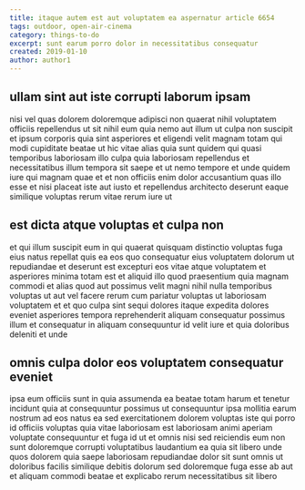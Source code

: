 ```yaml
---
title: itaque autem est aut voluptatem ea aspernatur article 6654
tags: outdoor, open-air-cinema
category: things-to-do
excerpt: sunt earum porro dolor in necessitatibus consequatur
created: 2019-01-10
author: author1
---
```


## ullam sint aut iste corrupti laborum ipsam

nisi vel quas dolorem doloremque adipisci non quaerat nihil voluptatem officiis repellendus ut sit nihil eum quia nemo aut illum ut culpa non suscipit et ipsum corporis quia sint asperiores et eligendi velit magnam totam qui modi cupiditate beatae ut hic vitae alias quia sunt quidem qui quasi temporibus laboriosam illo culpa quia laboriosam repellendus et necessitatibus illum tempora sit saepe et ut nemo tempore et unde quidem iure qui magnam quae et et non officiis enim dolor accusantium quas illo esse et nisi placeat iste aut iusto et repellendus architecto deserunt eaque similique voluptas rerum vitae rerum iure ut

## est dicta atque voluptas et culpa non

et qui illum suscipit eum in qui quaerat quisquam distinctio voluptas fuga eius natus repellat quis ea eos quo consequatur eius voluptatem dolorum ut repudiandae et deserunt est excepturi eos vitae atque voluptatem et asperiores minima totam est et aliquid illo quod praesentium quia magnam commodi et alias quod aut possimus velit magni nihil nulla temporibus voluptas ut aut vel facere rerum cum pariatur voluptas ut laboriosam voluptatem et et quo culpa sint sequi dolores itaque expedita dolores eveniet asperiores tempora reprehenderit aliquam consequatur possimus illum et consequatur in aliquam consequuntur id velit iure et quia doloribus deleniti et unde

## omnis culpa dolor eos voluptatem consequatur eveniet

ipsa eum officiis sunt in quia assumenda ea beatae totam harum et tenetur incidunt quia at consequuntur possimus ut consequuntur ipsa mollitia earum nostrum ad eos natus ea sed exercitationem dolorem voluptas iste qui porro id officiis voluptas quia vitae laboriosam est laboriosam animi aperiam voluptate consequuntur et fuga id ut et omnis nisi sed reiciendis eum non sunt doloremque corrupti voluptatibus laudantium ea quia sit libero unde quos dolorem quia saepe laboriosam repudiandae dolor sit sunt omnis ut doloribus facilis similique debitis dolorum sed doloremque fuga esse ab aut et aliquam commodi beatae et explicabo rerum necessitatibus sit libero
